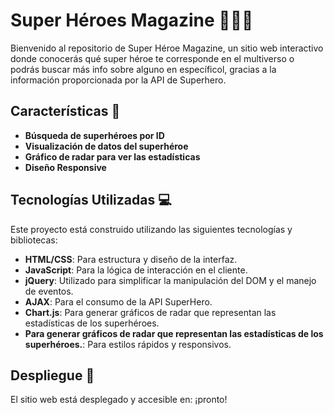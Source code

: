# Super Héroes Magazine 🦸🏻‍♂️

Bienvenido al repositorio de Super Héroe Magazine, un sitio web interactivo donde conocerás qué super héroe te corresponde en el multiverso o podrás buscar más info sobre alguno en específicol, gracias a la información proporcionada por la API de Superhero.

## Características 🌟
- **Búsqueda de superhéroes por ID**
- **Visualización de datos del superhéroe**
- **Gráfico de radar para ver las estadísticas**
- **Diseño Responsive**


## Tecnologías Utilizadas 💻

Este proyecto está construido utilizando las siguientes tecnologías y bibliotecas:

- **HTML/CSS**: Para estructura y diseño de la interfaz.
- **JavaScript**: Para la lógica de interacción en el cliente.
- **jQuery**: Utilizado para simplificar la manipulación del DOM y el manejo de eventos.
- **AJAX**: Para el consumo de la API SuperHero.
- **Chart.js**: Para generar gráficos de radar que representan las estadísticas de los superhéroes.
- **Para generar gráficos de radar que representan las estadísticas de los superhéroes.**: Para estilos rápidos y responsivos.

## Despliegue 🚀

El sitio web está desplegado y accesible en: ¡pronto!